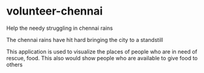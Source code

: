 # volunteer-chennai
Help the needy struggling in chennai rains

The chennai rains have hit hard bringing the city to a standstill

This application is used to visualize the places of people who are in need of rescue, food.
This also would show people who are available to give food to others
